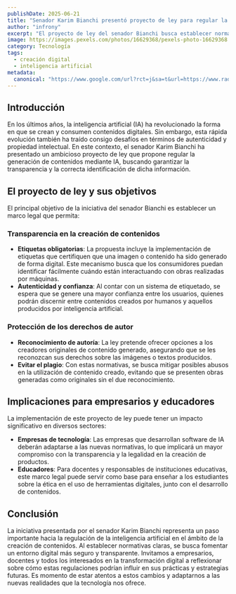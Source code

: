 ```yaml
---
publishDate: 2025-06-21
title: "Senador Karim Bianchi presentó proyecto de ley para regular la generación de contenidos con inteligencia artificial"
author: "infrony"
excerpt: "El proyecto de ley del senador Bianchi busca establecer normativas para garantizar la transparencia en la generación de contenido digital mediante inteligencia artificial."
image: https://images.pexels.com/photos/16629368/pexels-photo-16629368.jpeg
category: Tecnología
tags:
  - creación digital
  - inteligencia artificial
metadata:
  canonical: "https://www.google.com/url?rct=j&sa=t&url=https://www.radiopolar.com/senador-karim-bianchi-presento-proyecto-ley-regular-generacion-contenidos-generados-inteligencia-artificial&ct=ga&cd=CAIyHDdlZmI2YWE1YjUxZDE4MjY6Y29tOmVzOlVTOlI&usg=AOvVaw0ihu5Qfey9PKtmtEqX7spm"
---
```


## Introducción

En los últimos años, la inteligencia artificial (IA) ha revolucionado la forma en que se crean y consumen contenidos digitales. Sin embargo, esta rápida evolución también ha traído consigo desafíos en términos de autenticidad y propiedad intelectual. En este contexto, el senador Karim Bianchi ha presentado un ambicioso proyecto de ley que propone regular la generación de contenidos mediante IA, buscando garantizar la transparencia y la correcta identificación de dicha información.

## El proyecto de ley y sus objetivos

El principal objetivo de la iniciativa del senador Bianchi es establecer un marco legal que permita:

### Transparencia en la creación de contenidos

- **Etiquetas obligatorias**: La propuesta incluye la implementación de etiquetas que certifiquen que una imagen o contenido ha sido generado de forma digital. Este mecanismo busca que los consumidores puedan identificar fácilmente cuándo están interactuando con obras realizadas por máquinas.
- **Autenticidad y confianza**: Al contar con un sistema de etiquetado, se espera que se genere una mayor confianza entre los usuarios, quienes podrán discernir entre contenidos creados por humanos y aquellos producidos por inteligencia artificial.

### Protección de los derechos de autor

- **Reconocimiento de autoría**: La ley pretende ofrecer opciones a los creadores originales de contenido generado, asegurando que se les reconozcan sus derechos sobre las imágenes o textos producidos.
- **Evitar el plagio**: Con estas normativas, se busca mitigar posibles abusos en la utilización de contenido creado, evitando que se presenten obras generadas como originales sin el due reconocimiento.

## Implicaciones para empresarios y educadores

La implementación de este proyecto de ley puede tener un impacto significativo en diversos sectores:

- **Empresas de tecnología**: Las empresas que desarrollan software de IA deberán adaptarse a las nuevas normativas, lo que implicará un mayor compromiso con la transparencia y la legalidad en la creación de productos.
- **Educadores**: Para docentes y responsables de instituciones educativas, este marco legal puede servir como base para enseñar a los estudiantes sobre la ética en el uso de herramientas digitales, junto con el desarrollo de contenidos.

## Conclusión

La iniciativa presentada por el senador Karim Bianchi representa un paso importante hacia la regulación de la inteligencia artificial en el ámbito de la creación de contenidos. Al establecer normativas claras, se busca fomentar un entorno digital más seguro y transparente. Invitamos a empresarios, docentes y todos los interesados en la transformación digital a reflexionar sobre cómo estas regulaciones podrían influir en sus prácticas y estrategias futuras. Es momento de estar atentos a estos cambios y adaptarnos a las nuevas realidades que la tecnología nos ofrece.